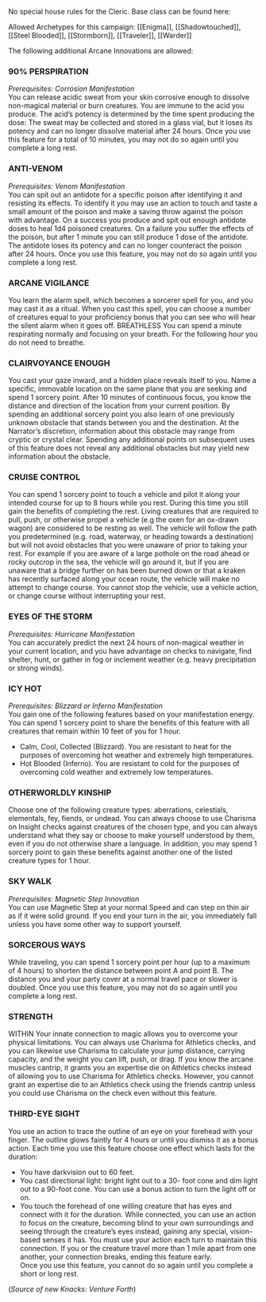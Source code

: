No special house rules for the Cleric.  Base class can be found here:

Allowed Archetypes for this campaign: [[Enigma]], [[Shadowtouched]], [[Steel Blooded]], [[Stormborn]], [[Traveler]], [[Warder]]

The following additional Arcane Innovations are allowed:

### 90% PERSPIRATION 
*Prerequisites: Corrosion Manifestation* <br>
You can release acidic sweat from your skin corrosive enough to dissolve non-magical material or burn creatures. You are immune to the acid you produce. The acid’s potency is determined by the time spent producing the dose: The sweat may be collected and stored in a glass vial, but it loses its potency and can no longer dissolve material after 24 hours. Once you use this feature for a total of 10 minutes, you may not do so again until you complete a long rest. 
### ANTI-VENOM 
*Prerequisites: Venom Manifestation* <br>
You can spit out an antidote for a specific poison after identifying it and resisting its effects. To identify it you may use an action to touch and taste a small amount of the poison and make a saving throw against the poison with advantage. On a success you produce and spit out enough antidote doses to heal 1d4 poisoned creatures. On a failure you suffer the effects of the poison, but after 1 minute you can still produce 1 dose of the antidote. The antidote loses its potency and can no longer counteract the poison after 24 hours. Once you use this feature, you may not do so again until you complete a long rest. 
### ARCANE VIGILANCE 
You learn the alarm spell, which becomes a sorcerer spell for you, and you may cast it as a ritual. When you cast this spell, you can choose a number of creatures equal to your proficiency bonus that you can see who will hear the silent alarm when it goes off. BREATHLESS You can spend a minute respirating normally and focusing on your breath. For the following hour you do not need to breathe. 
### CLAIRVOYANCE ENOUGH 
You cast your gaze inward, and a hidden place reveals itself to you. Name a specific, immovable location on the same plane that you are seeking and spend 1 sorcery point. After 10 minutes of continuous focus, you know the distance and direction of the location from your current position. By spending an additional sorcery point you also learn of one previously unknown obstacle that stands between you and the destination. At the Narrator’s discretion, information about this obstacle may range from cryptic or crystal clear. Spending any additional points on subsequent uses of this feature does not reveal any additional obstacles but may yield new information about the obstacle. 
### CRUISE CONTROL 
You can spend 1 sorcery point to touch a vehicle and pilot it along your intended course for up to 8 hours while you rest. During this time you still gain the benefits of completing the rest. Living creatures that are required to pull, push, or otherwise propel a vehicle (e.g the oxen for an ox-drawn wagon) are considered to be resting as well. The vehicle will follow the path you predetermined (e.g. road, waterway, or heading towards a destination) but will not avoid obstacles that you were unaware of prior to taking your rest. For example if you are aware of a large pothole on the road ahead or rocky outcrop in the sea, the vehicle will go around it, but if you are unaware that a bridge further on has been burned down or that a kraken has recently surfaced along your ocean route, the vehicle will make no attempt to change course. You cannot stop the vehicle, use a vehicle action, or change course without interrupting your rest. 
### EYES OF THE STORM 
*Prerequisites: Hurricane Manifestation* <br>
You can accurately predict the next 24 hours of non-magical weather in your current location, and you have advantage on checks to navigate, find shelter, hunt, or gather in fog or inclement weather (e.g. heavy precipitation or strong winds).
### ICY HOT 
*Prerequisites: Blizzard or Inferno Manifestation* <br>
You gain one of the following features based on your manifestation energy. You can spend 1 sorcery point to share the benefits of this feature with all creatures that remain within 10 feet of you for 1 hour.
- Calm, Cool, Collected (Blizzard). You are resistant to heat for the purposes of overcoming hot weather and extremely high temperatures. 
- Hot Blooded (Inferno). You are resistant to cold for the purposes of overcoming cold weather and extremely low temperatures. 
### OTHERWORLDLY KINSHIP 
Choose one of the following creature types: aberrations, celestials, elementals, fey, fiends, or undead. You can always choose to use Charisma on Insight checks against creatures of the chosen type, and you can always understand what they say or choose to make yourself understood by them, even if you do not otherwise share a language. In addition, you may spend 1 sorcery point to gain these benefits against another one of the listed creature types for 1 hour. 
### SKY WALK 
*Prerequisites: Magnetic Step Innovation* <br>
You can use Magnetic Step at your normal Speed and can step on thin air as if it were solid ground. If you end your turn in the air, you immediately fall unless you have some other way to support yourself. 
### SORCEROUS WAYS 
While traveling, you can spend 1 sorcery point per hour (up to a maximum of 4 hours) to shorten the distance between point A and point B. The distance you and your party cover at a normal travel pace or slower is doubled. Once you use this feature, you may not do so again until you complete a long rest. 
### STRENGTH 
WITHIN Your innate connection to magic allows you to overcome your physical limitations. You can always use Charisma for Athletics checks, and you can likewise use Charisma to calculate your jump distance, carrying capacity, and the weight you can lift, push, or drag. If you know the arcane muscles cantrip, it grants you an expertise die on Athletics checks instead of allowing you to use Charisma for Athletics checks. However, you cannot grant an expertise die to an Athletics check using the friends cantrip unless you could use Charisma on the check even without this feature. 
### THIRD-EYE SIGHT 
You use an action to trace the outline of an eye on your forehead with your finger. The outline glows faintly for 4 hours or until you dismiss it as a bonus action. Each time you use this feature choose one effect which lasts for the duration: 
- You have darkvision out to 60 feet. 
- You cast directional light: bright light out to a 30- foot cone and dim light out to a 90-foot cone. You can use a bonus action to turn the light off or on. 
- You touch the forehead of one willing creature that has eyes and connect with it for the duration. While connected, you can use an action to focus on the creature, becoming blind to your own surroundings and seeing through the creature’s eyes instead, gaining any special, vision-based senses it has. You must use your action each turn to maintain this connection. If you or the creature travel more than 1 mile apart from one another, your connection breaks, ending this feature early. <br>
Once you use this feature, you cannot do so again until you complete a short or long rest.

(*Source of new Knacks: Venture Forth*)